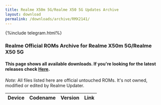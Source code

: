 ```yaml
---
title: Realme X50m 5G/Realme X50 5G Updates Archive
layout: download
permalink: /downloads/archive/RMX2141/
---
```


{%include telegram.html%}

<div class="col-12 mx-auto">
    <h3 class="title bg-light p-2 rounded">Realme Official ROMs Archive for Realme X50m 5G/Realme X50 5G</h3>
    <h4>This page shows all available downloads. If you're looking for the latest releases check
        <a href="/downloads/latest/RMX2141/">Here</a>.</h4>
    <p><i>Note: </i>All files listed here are official untouched ROMs.
        It's not owned, modified or edited by Realme Updater.</p>
    <div class="table-responsive-md" id="table-wrapper">
        <table id="downloads" class="display dt-responsive compact table table-striped table-hover table-sm">
            <thead class="thead-dark">
                <tr>
                    <th>Device</th>
                    <th>Codename</th>
                    <th>Version</th>
                    <th>Link</th>
                </tr>
            </thead>
            <script>loadArchive("RMX2141")</script>
        </table>
    </div>
</div>